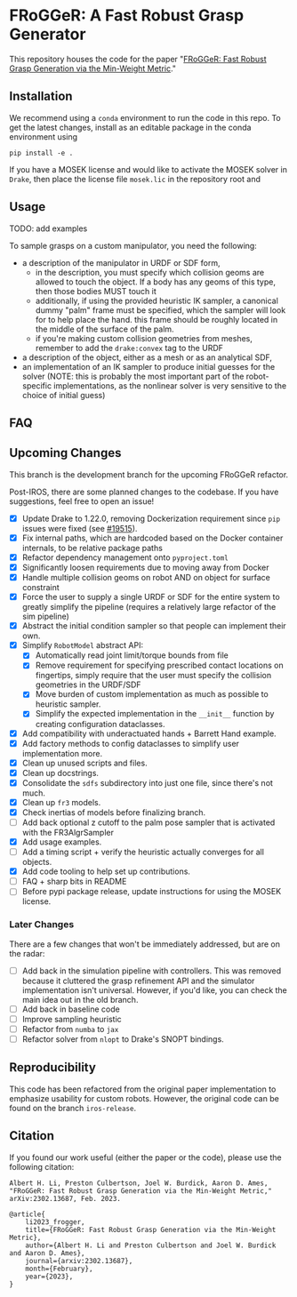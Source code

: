 # FRoGGeR: A Fast Robust Grasp Generator

This repository houses the code for the paper "[FRoGGeR: Fast Robust Grasp Generation via the Min-Weight Metric](https://arxiv.org/abs/2302.13687)."

## Installation
We recommend using a `conda` environment to run the code in this repo. To get the latest changes, install as an editable package in the conda environment using
```
pip install -e .
```
If you have a MOSEK license and would like to activate the MOSEK solver in `Drake`, then place the license file `mosek.lic` in the repository root and 

## Usage
TODO: add examples

To sample grasps on a custom manipulator, you need the following:
* a description of the manipulator in URDF or SDF form,
    * in the description, you must specify which collision geoms are allowed to touch the object. If a body has any geoms of this type, then those bodies MUST touch it
    * additionally, if using the provided heuristic IK sampler, a canonical dummy "palm" frame must be specified, which the sampler will look for to help place the hand. this frame should be roughly located in the middle of the surface of the palm.
    * if you're making custom collision geometries from meshes, remember to add the `drake:convex` tag to the URDF
* a description of the object, either as a mesh or as an analytical SDF,
* an implementation of an IK sampler to produce initial guesses for the solver (NOTE: this is probably the most important part of the robot-specific implementations, as the nonlinear solver is very sensitive to the choice of initial guess)

## FAQ

## Upcoming Changes
This branch is the development branch for the upcoming FRoGGeR refactor.

Post-IROS, there are some planned changes to the codebase. If you have suggestions, feel free to open an issue!
- [x] Update Drake to 1.22.0, removing Dockerization requirement since `pip` issues were fixed (see [#19515](https://github.com/RobotLocomotion/drake/pull/19515)).
- [x] Fix internal paths, which are hardcoded based on the Docker container internals, to be relative package paths
- [x] Refactor dependency management onto `pyproject.toml`
- [x] Significantly loosen requirements due to moving away from Docker
- [X] Handle multiple collision geoms on robot AND on object for surface constraint
- [x] Force the user to supply a single URDF or SDF for the entire system to greatly simplify the pipeline (requires a relatively large refactor of the sim pipeline)
- [x] Abstract the initial condition sampler so that people can implement their own.
- [x] Simplify `RobotModel` abstract API:
    - [x] Automatically read joint limit/torque bounds from file
    - [x] Remove requirement for specifying prescribed contact locations on fingertips, simply require that the user must specify the collision geometries in the URDF/SDF
    - [x] Move burden of custom implementation as much as possible to heuristic sampler.
    - [x] Simplify the expected implementation in the `__init__` function by creating configuration dataclasses.
- [x] Add compatibility with underactuated hands + Barrett Hand example.
- [x] Add factory methods to config dataclasses to simplify user implementation more.
- [x] Clean up unused scripts and files.
- [x] Clean up docstrings.
- [x] Consolidate the `sdfs` subdirectory into just one file, since there's not much.
- [x] Clean up `fr3` models.
- [x] Check inertias of models before finalizing branch.
- [ ] Add back optional z cutoff to the palm pose sampler that is activated with the FR3AlgrSampler
- [x] Add usage examples.
- [ ] Add a timing script + verify the heuristic actually converges for all objects.
- [x] Add code tooling to help set up contributions.
- [ ] FAQ + sharp bits in README
- [ ] Before pypi package release, update instructions for using the MOSEK license.

### Later Changes
There are a few changes that won't be immediately addressed, but are on the radar:
- [ ] Add back in the simulation pipeline with controllers. This was removed because it cluttered the grasp refinement API and the simulator implementation isn't universal. However, if you'd like, you can check the main idea out in the old branch.
- [ ] Add back in baseline code
- [ ] Improve sampling heuristic
- [ ] Refactor from `numba` to `jax`
- [ ] Refactor solver from `nlopt` to Drake's SNOPT bindings.

## Reproducibility
This code has been refactored from the original paper implementation to emphasize usability for custom robots. However, the original code can be found on the branch `iros-release`.

## Citation
If you found our work useful (either the paper or the code), please use the following citation:

```
Albert H. Li, Preston Culbertson, Joel W. Burdick, Aaron D. Ames, "FRoGGeR: Fast Robust Grasp Generation via the Min-Weight Metric," arXiv:2302.13687, Feb. 2023.
```

```
@article{
    li2023_frogger,
    title={FRoGGeR: Fast Robust Grasp Generation via the Min-Weight Metric},
    author={Albert H. Li and Preston Culbertson and Joel W. Burdick and Aaron D. Ames},
    journal={arxiv:2302.13687},
    month={February},
    year={2023},
}
```
